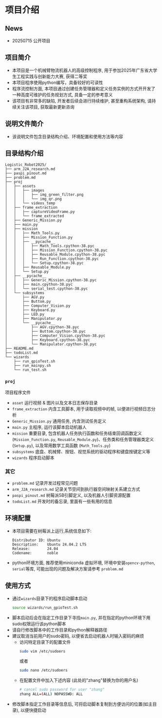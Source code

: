 # 项目介绍
## News
- 20250715 公开项目
## 项目简介
- 本项目是一个机械臂物流机器人的高级控制程序, 用于参加2025年广东省大学生工程实践与创新能力大赛, 获得二等奖
- 本项目程序使用python编写，具备较好的可读性
- 程序流控制方面, 本项目通过创建任务管理器和定义任务实例的方式开开发了一种高度可维护的任务规划方式, 具备一定的参考意义
- 该项目有非常多的缺陷, 开发者后续会进行持续维护, 甚至重构系统架构, 请持续关注该项目, 获取最新更新咨询
## 说明文件简介
- 该说明文件包含目录结构介绍、环境配置和使用方法等内容
## 目录结构介绍
```text
Logistic_Robot2025/
├── arm_J2A_research.md
├── paspi_pinout.md
├── problem.md
├── proj
│   ├── assets
│   │   ├── images
│   │   │   ├── img_green_filter.png
│   │   │   └── img_qr.png
│   │   └── videos_temp
│   ├── frame_extraction
│   │   ├── captureVideoFrame.py
│   │   └── frame_extracted
│   ├── Generic_Mission.py
│   ├── main.py
│   ├── mission
│   │   ├── Math_Tools.py
│   │   ├── Mission_Function.py
│   │   ├── __pycache__
│   │   │   ├── Math_Tools.cpython-38.pyc
│   │   │   ├── Mission_Function.cpython-38.pyc
│   │   │   ├── Reusable_Module.cpython-38.pyc
│   │   │   ├── Run_Function.cpython-38.pyc
│   │   │   └── Setup.cpython-38.pyc
│   │   ├── Reusable_Module.py
│   │   └── Setup.py
│   ├── __pycache__
│   │   ├── Generic_Mission.cpython-38.pyc
│   │   ├── main.cpython-38.pyc
│   │   └── serial_test.cpython-38.pyc
│   └── subsystems
│       ├── AGV.py
│       ├── Buttom.py
│       ├── Computer_Vision.py
│       ├── Keyboard.py
│       ├── LED.py
│       ├── Manipulator.py
│       └── __pycache__
│           ├── AGV.cpython-38.pyc
│           ├── Buttom.cpython-38.pyc
│           ├── Computer_Vision.cpython-38.pyc
│           ├── Keyboard.cpython-38.pyc
│           └── Manipulator.cpython-38.pyc
├── README.md
├── todoList.md
└── wizards
    ├── run_gpioTest.sh
    ├── run_mainpy.sh
    └── run_test.sh
```
### ```proj```
项目程序文件
- ```asset``` 运行视频 & 图片以及文本日志保存目录
- ```frame_extraction``` 内含工具脚本, 用于读取视频中的帧, 以便进行视频日志分析
- ```Generic_Mission.py``` 通用任务, 内含测试任务定义
- ```main.py``` 主程序, 运行该脚本启动机器人
- ```mission``` 重要目录, 包含机器人任务执行函数和任务结束回调函数定义 (```Mission_Function.py```, ```Reusable_Module.py```)、任务类和任务管理器类定义 (```Setup.py```), 以及常用数学工具函数 (```Math_Tools.py```)
- ```subsystems``` 底盘、机械臂、按钮、视觉系统的驱动程序和键盘按键定义等
- ```wizards``` 程序启动脚本
### 其它
- ```problem.md``` 记录开发过程常见问题
- ```arm_J2A_research.md``` 记录关节空间到执行器空间映射关系建立方式
- ```paspi_pinout.md``` 树莓派5B引脚定义, 以及机器人引脚资源配置
- ```todoList.md``` 开发时的备忘录, 里面有一些有用的信息

## 环境配置
- 本项目需要在树莓派上运行,系统信息如下:
    ```text
    Distributor ID: Ubuntu
    Description:    Ubuntu 24.04.2 LTS
    Release:        24.04
    Codename:       noble
    ```
- python环境方面, 推荐使用miniconda 虚拟环境, 环境中安装```opencv-python```, ```serial```等库, 可能出现的问题及解决方案请参考 ```problem.md```

## 使用方式
- 通过```wizards```目录下的程序启动脚本启动
    ```bash
    source wizards/run_gpioTest.sh
    ```
- 脚本启动后会在指定工作目录下寻找```main.py```, 并在指定的python环境下用sudo权限运行该python脚本
- 请自行修改脚本中的工作目录和python解释器路径
- 建议取消当前用户的sudo密码, 以便省去启动机器人时输入密码的麻烦
    - 访问特定目录下的配置文件
        ```bash
        sudo vim /etc/sudoers
        ```
        或者
        ```bash
        sudo nano /etc/sudoers
        ```
    - 在配置文件中加入下述内容 (此处的"zhang"替换为你的用户名)
        ```bash
        # cancel sudo password for user "zhang"
        zhang ALL=(ALL) NOPASSWD: ALL
        ```
- 修改脚本指定工作目录等信息后, 可将启动脚本复制到方便访问的位置(如主目录), 以便快捷启动